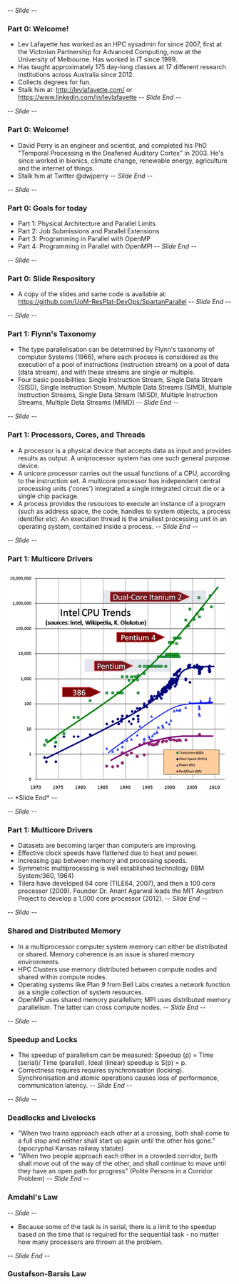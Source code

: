 -- *Slide* --
### Part 0: Welcome! 
* Lev Lafayette has worked as an HPC sysadmin for since 2007, first at the Victorian Partnership for Advanced Computing, now at the University of Melbourne. Has worked in IT since 1999.
* Has taught approximately 175 day-long classes at 17 different research institutions across Australia since 2012.
* Collects degrees for fun.
* Stalk him at: http://levlafayette.com/ or https://www.linkedin.com/in/levlafayette
-- *Slide End* --

-- *Slide* --
### Part 0: Welcome!
* David Perry is an engineer and scientist, and completed his PhD "Temporal Processing in the Deafened Auditory Cortex" in 2003. He's since worked in bionics, climate change, renewable energy, agriculture and the internet of things.
* Stalk him at Twitter @dwjperry
-- *Slide End* --

-- *Slide* --
### Part 0: Goals for today
* Part 1: Physical Architecture and Parallel Limits
* Part 2: Job Submissions and Parallel Extensions
* Part 3: Programming in Parallel with OpenMP
* Part 4: Programming in Parallel with OpenMPI
-- *Slide End* --

-- *Slide* --
### Part 0: Slide Respository
* A copy of the slides and same code is available at: https://github.com/UoM-ResPlat-DevOps/SpartanParallel
-- *Slide End* --

-- *Slide* --
### Part 1: Flynn's Taxonomy
* The type parallelisation can be determined by Flynn's taxonomy of computer Systems (1966), where each process is considered as the execution of a pool of instructions (instruction stream) on a pool of data (data stream), and with these streams are single or multiple. 
* Four basic possibilities: Single Instruction Stream, Single Data Stream (SISD), Single Instruction Stream, Multiple Data Streams (SIMD), Multiple Instruction Streams, Single Data Stream (MISD), Multiple Instruction Streams, Multiple Data Streams (MIMD)
-- *Slide End* --

-- *Slide* --
### Part 1: Processors, Cores, and Threads
* A processor is a physical device that accepts data as input and provides results as output. A uniprocessor system has one such general purpose device. 
* A unicore processor carries out the usual functions of a CPU, according to the instruction set. A multicore processor has independent central processing units ('cores') integrated a single integrated circuit die or a single chip package.
* A process provides the resources to execute an instance of a program (such as address space, the code, handles to system objects, a process identifier etc).  An execution thread is the smallest processing unit in an operating system, contained inside a process. 
-- *Slide End* --


-- *Slide* --
### Part 1: Multicore Drivers
<img src="https://raw.githubusercontent.com/UoM-ResPlat-DevOps/SpartanParallel/master/Images/intelcpu.png" />
-- *Slide End* --

-- *Slide* --
### Part 1: Multicore Drivers
* Datasets are becoming larger than computers are improving.
* Effective clock speeds have flattened due to heat and power.
* Increasing gap between memory and processing speeds. 
* Symmetric multiprocessing is well established technology (IBM System/360, 1964)
* Tilera have developed 64 core (TILE64, 2007), and then a 100 core processor (2009). Founder Dr. Anant Agarwal leads the MIT Angstron Project to develop a 1,000 core processor (2012).
-- *Slide End* --

-- *Slide* --
### Shared and Distributed Memory
* In a  multiprocessor computer system memory can either be distributed or shared. Memory coherence is an issue is shared memory environments.
* HPC Clusters use memory distributed between compute nodes and shared within compute nodes.
* Operating systems like Plan 9 from Bell Labs creates a network function as a single collection of system resources.
* OpenMP uses shared memory parallelism; MPI uses distributed memory parallelism. The latter can cross compute nodes.
-- *Slide End* --

-- *Slide* --
### Speedup and Locks
* The speedup of parallelism can be measured: Speedup (p) = Time (serial)/ Time (parallel). Ideal (linear) speedup is S(p) = p.
* Correctness requires requires synchronisation (locking). Synchronisation and atomic operations causes loss of performance, communication latency. 
-- *Slide End* --

-- *Slide* --
### Deadlocks and Livelocks
* "When two trains approach each other at a crossing, both shall come to a full stop and neither shall start up again until the other has gone." (apocryphal Kansas railway statute)
* "When two people approach each other in a crowded corridor, both shall move out of the way of the other, and shall continue to move until they have an open path for progress" (Polite Persons in a Corridor Problem)
-- *Slide End* --

### Amdahl's Law 
-- *Slide* --
* Because some of the task is in serial, there is a limit to the speedup based on the time that is required for the sequential task - no matter how many processors are thrown at the problem.

-- *Slide End* --

### Gustafson-Barsis Law


